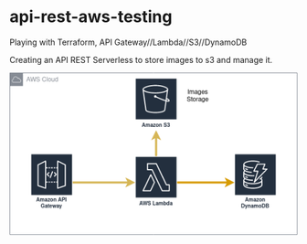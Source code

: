 # api-rest-aws-testing
Playing with Terraform, API Gateway//Lambda//S3//DynamoDB

Creating an API REST Serverless to store images to s3 and manage it.


![Alt text](api-rest.drawio.png?raw=true "Title")
